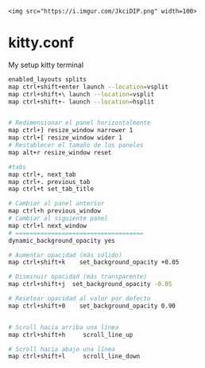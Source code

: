 <p align="center">
  
                                                                                                                         <img src="https://i.imgur.com/JkciDIP.png" width=100>
</p>

# kitty.conf
My setup kitty terminal
```sh
enabled_layouts splits
map ctrl+shift+enter launch --location=vsplit
map ctrl+shift+\ launch --location=vsplit
map ctrl+shift+- launch --location=hsplit


# Redimensionar el panel horizontalmente
map ctrl+] resize_window narrower 1
map ctrl+[ resize_window wider 1
# Restablecer el tamaño de los paneles
map alt+r resize_window reset

#tabs
map ctrl+, next_tab
map ctrl+. previous_tab
map ctrl+t set_tab_title

# Cambiar al panel anterior
map ctrl+h previous_window
# Cambiar al siguiente panel
map ctrl+l next_window
# ====================================
dynamic_background_opacity yes

# Aumentar opacidad (más sólido)
map ctrl+shift+k    set_background_opacity +0.05

# Disminuir opacidad (más transparente)
map ctrl+shift+j  set_background_opacity -0.05

# Resetear opacidad al valor por defecto
map ctrl+shift+0    set_background_opacity 0.90


# Scroll hacia arriba una línea
map ctrl+shift+h     scroll_line_up

# Scroll hacia abajo una línea
map ctrl+shift+l     scroll_line_down


```
